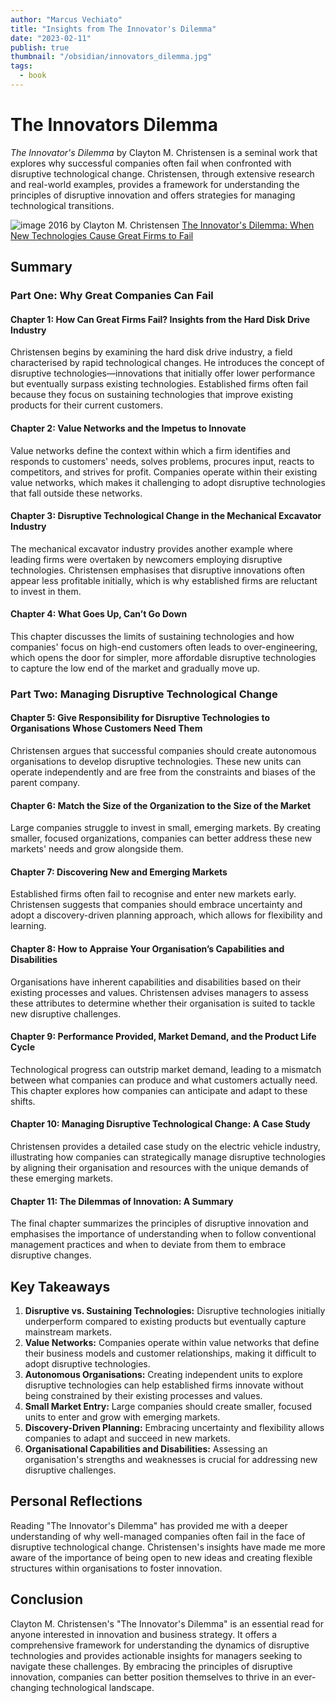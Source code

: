 ```yaml
---
author: "Marcus Vechiato"
title: "Insights from The Innovator's Dilemma"
date: "2023-02-11"
publish: true
thumbnail: "/obsidian/innovators_dilemma.jpg"
tags:
  - book
--- 
```



# **The Innovators Dilemma**

_The Innovator's Dilemma_ by Clayton M. Christensen is a seminal work that explores why successful companies often fail when confronted with disruptive technological change. Christensen, through extensive research and real-world examples, provides a framework for understanding the principles of disruptive innovation and offers strategies for managing technological transitions.

![image](/obsidian/innovators_dilemma.jpg)
2016 by Clayton M. Christensen
[The Innovator's Dilemma: When New Technologies Cause Great Firms to Fail](https://www.amazon.co.uk/dp/1633691780)

## **Summary**

### **Part One: Why Great Companies Can Fail**

#### **Chapter 1: How Can Great Firms Fail? Insights from the Hard Disk Drive Industry**

Christensen begins by examining the hard disk drive industry, a field characterised by rapid technological changes. He introduces the concept of disruptive technologies—innovations that initially offer lower performance but eventually surpass existing technologies. Established firms often fail because they focus on sustaining technologies that improve existing products for their current customers.

#### **Chapter 2: Value Networks and the Impetus to Innovate**
Value networks define the context within which a firm identifies and responds to customers' needs, solves problems, procures input, reacts to competitors, and strives for profit. Companies operate within their existing value networks, which makes it challenging to adopt disruptive technologies that fall outside these networks.

#### **Chapter 3: Disruptive Technological Change in the Mechanical Excavator Industry**
The mechanical excavator industry provides another example where leading firms were overtaken by newcomers employing disruptive technologies. Christensen emphasises that disruptive innovations often appear less profitable initially, which is why established firms are reluctant to invest in them.

#### **Chapter 4: What Goes Up, Can’t Go Down**
This chapter discusses the limits of sustaining technologies and how companies' focus on high-end customers often leads to over-engineering, which opens the door for simpler, more affordable disruptive technologies to capture the low end of the market and gradually move up.

### Part Two: Managing Disruptive Technological Change

#### **Chapter 5: Give Responsibility for Disruptive Technologies to Organisations Whose Customers Need Them**

Christensen argues that successful companies should create autonomous organisations to develop disruptive technologies. These new units can operate independently and are free from the constraints and biases of the parent company.

#### **Chapter 6: Match the Size of the Organization to the Size of the Market**
Large companies struggle to invest in small, emerging markets. By creating smaller, focused organizations, companies can better address these new markets' needs and grow alongside them.

#### **Chapter 7: Discovering New and Emerging Markets**
Established firms often fail to recognise and enter new markets early. Christensen suggests that companies should embrace uncertainty and adopt a discovery-driven planning approach, which allows for flexibility and learning.

#### **Chapter 8: How to Appraise Your Organisation’s Capabilities and Disabilities**
Organisations have inherent capabilities and disabilities based on their existing processes and values. Christensen advises managers to assess these attributes to determine whether their organisation is suited to tackle new disruptive challenges.

#### **Chapter 9: Performance Provided, Market Demand, and the Product Life Cycle**
Technological progress can outstrip market demand, leading to a mismatch between what companies can produce and what customers actually need. This chapter explores how companies can anticipate and adapt to these shifts.

#### **Chapter 10: Managing Disruptive Technological Change: A Case Study**
Christensen provides a detailed case study on the electric vehicle industry, illustrating how companies can strategically manage disruptive technologies by aligning their organisation and resources with the unique demands of these emerging markets.

#### **Chapter 11: The Dilemmas of Innovation: A Summary**
The final chapter summarizes the principles of disruptive innovation and emphasises the importance of understanding when to follow conventional management practices and when to deviate from them to embrace disruptive changes.

## **Key Takeaways**

1. **Disruptive vs. Sustaining Technologies:** Disruptive technologies initially underperform compared to existing products but eventually capture mainstream markets.
2. **Value Networks:** Companies operate within value networks that define their business models and customer relationships, making it difficult to adopt disruptive technologies.
3. **Autonomous Organisations:** Creating independent units to explore disruptive technologies can help established firms innovate without being constrained by their existing processes and values.
4. **Small Market Entry:** Large companies should create smaller, focused units to enter and grow with emerging markets.
5. **Discovery-Driven Planning:** Embracing uncertainty and flexibility allows companies to adapt and succeed in new markets.
6. **Organisational Capabilities and Disabilities:** Assessing an organisation's strengths and weaknesses is crucial for addressing new disruptive challenges.

## **Personal Reflections**

Reading "The Innovator's Dilemma" has provided me with a deeper understanding of why well-managed companies often fail in the face of disruptive technological change. Christensen's insights have made me more aware of the importance of being open to new ideas and creating flexible structures within organisations to foster innovation.

## **Conclusion**

Clayton M. Christensen's "The Innovator's Dilemma" is an essential read for anyone interested in innovation and business strategy. It offers a comprehensive framework for understanding the dynamics of disruptive technologies and provides actionable insights for managers seeking to navigate these challenges. By embracing the principles of disruptive innovation, companies can better position themselves to thrive in an ever-changing technological landscape.
